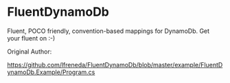 # FluentDynamoDb

Fluent, POCO friendly, convention-based mappings for DynamoDb. Get your fluent on :-)

Original Author:

https://github.com/lfreneda/FluentDynamoDb/blob/master/example/FluentDynamoDb.Example/Program.cs
